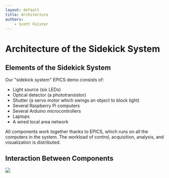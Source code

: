 ```yaml
---
layout: default
title: Architecture
authors:
    - Scott Feister
---
```


# Architecture of the Sidekick System


## Elements of the Sidekick System
Our "sidekick system" EPICS demo consists of:

* Light source (six LEDs)
* Optical detector (a phototransistor)
* Shutter (a servo motor which swings an object to block light)
* Several Raspberry Pi computers
* Several Arduino microcontrollers
* Laptops
* A wired local area network

All components work together thanks to EPICS, which runs on all the computers in the system. The workload of control, acquisition, analysis, and visualization is distributed.

## Interaction Between Components
[![](https://mermaid.ink/img/pako:eNqVVU2PmzAU_CuWc00OgUvFVpXagCBS1KAl2wvswTWmoAJGxnQbbfa_95mPQICkSQ6RM_NmsMePl3dMeciwgaOUv9GYCIkOZpAj-NCUlKXJIkR5VqAoSVNjwai-LKXgv5mx0PVuvXpLQhkbWvH3aSQlIqxa6fpBacJppxSPKQWvJBOtOBKfHhKnpJC8O24UafeIy-rnL0GKGJnWj51lIt9kfxLKDAQ_ytemhuXhtNhzXvpiL64k7PtWvWv35W6VlgzZLGeCSH5b5uwHuphLuHLJ6C2V5W433hr5G7h7laaBWJHQct0K1Ge737i27_FIwur-_dTO2sRZu3SG5HrrQYwtDcH19P-Cq5-oT56oj87i7AeHuSuk3VdXRZQmLJdo1zTOYhiRKlj77lHGPDdQcayfe8tOm9hpIzvtAbvvyFdfz_X7MKxrlm23fl6tvpxevG-nNvczqbrzggTgTEIrXnCu3VPQbpecs2_Itqtq0jo4J7XHAaNdZfQ5po5_Hp91anat8MPz1j6157_KnXc9w9VJDCZHl6Wad08jXMU4h4PnLAzpTfDmZtRMHMPKfQYG8zkUvMdweydqyE9x7QquT3HVac3kHcFwSc1QHeNaj-MlzpjISBLCX9G7qguwjFnGAmzAMmQRqVIZ4CD_gNKqCIlkVpjAy4mNiMDgWWJSSe4dc4oNKSrWFZkJgbcha6s-_gFeJSL8)](https://mermaid.live/edit#pako:eNqVVU2PmzAU_CuWc00OgUvFVpXagCBS1KAl2wvswTWmoAJGxnQbbfa_95mPQICkSQ6RM_NmsMePl3dMeciwgaOUv9GYCIkOZpAj-NCUlKXJIkR5VqAoSVNjwai-LKXgv5mx0PVuvXpLQhkbWvH3aSQlIqxa6fpBacJppxSPKQWvJBOtOBKfHhKnpJC8O24UafeIy-rnL0GKGJnWj51lIt9kfxLKDAQ_ytemhuXhtNhzXvpiL64k7PtWvWv35W6VlgzZLGeCSH5b5uwHuphLuHLJ6C2V5W433hr5G7h7laaBWJHQct0K1Ge737i27_FIwur-_dTO2sRZu3SG5HrrQYwtDcH19P-Cq5-oT56oj87i7AeHuSuk3VdXRZQmLJdo1zTOYhiRKlj77lHGPDdQcayfe8tOm9hpIzvtAbvvyFdfz_X7MKxrlm23fl6tvpxevG-nNvczqbrzggTgTEIrXnCu3VPQbpecs2_Itqtq0jo4J7XHAaNdZfQ5po5_Hp91anat8MPz1j6157_KnXc9w9VJDCZHl6Wad08jXMU4h4PnLAzpTfDmZtRMHMPKfQYG8zkUvMdweydqyE9x7QquT3HVac3kHcFwSc1QHeNaj-MlzpjISBLCX9G7qguwjFnGAmzAMmQRqVIZ4CD_gNKqCIlkVpjAy4mNiMDgWWJSSe4dc4oNKSrWFZkJgbcha6s-_gFeJSL8)

